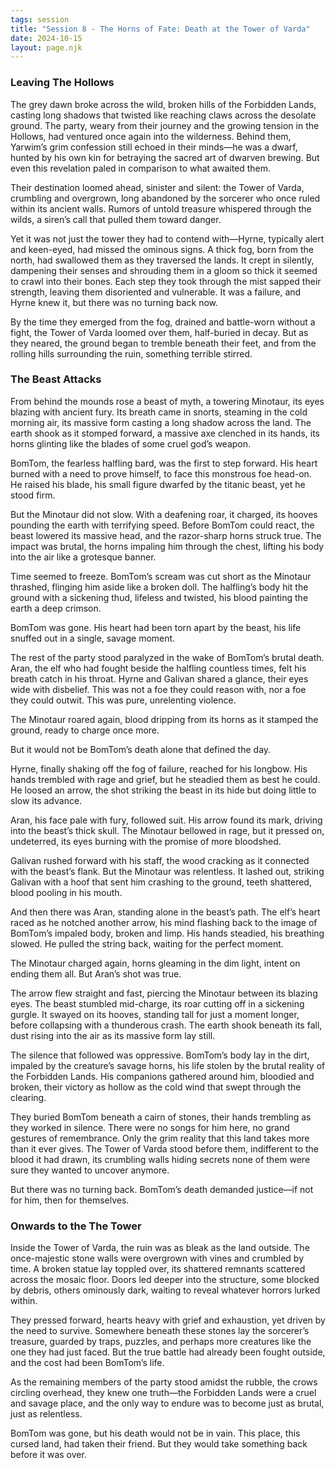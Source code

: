 ```yaml
---
tags: session
title: "Session 8 - The Horns of Fate: Death at the Tower of Varda"
date: 2024-10-15
layout: page.njk
---
```

### Leaving The Hollows

The grey dawn broke across the wild, broken hills of the Forbidden Lands, casting long shadows that twisted like reaching claws across the desolate ground. The party, weary from their journey and the growing tension in the Hollows, had ventured once again into the wilderness. Behind them, Yarwim’s grim confession still echoed in their minds—he was a dwarf, hunted by his own kin for betraying the sacred art of dwarven brewing. But even this revelation paled in comparison to what awaited them.

Their destination loomed ahead, sinister and silent: the Tower of Varda, crumbling and overgrown, long abandoned by the sorcerer who once ruled within its ancient walls. Rumors of untold treasure whispered through the wilds, a siren’s call that pulled them toward danger.

Yet it was not just the tower they had to contend with—Hyrne, typically alert and keen-eyed, had missed the ominous signs. A thick fog, born from the north, had swallowed them as they traversed the lands. It crept in silently, dampening their senses and shrouding them in a gloom so thick it seemed to crawl into their bones. Each step they took through the mist sapped their strength, leaving them disoriented and vulnerable. It was a failure, and Hyrne knew it, but there was no turning back now.

By the time they emerged from the fog, drained and battle-worn without a fight, the Tower of Varda loomed over them, half-buried in decay. But as they neared, the ground began to tremble beneath their feet, and from the rolling hills surrounding the ruin, something terrible stirred.

### The Beast Attacks

From behind the mounds rose a beast of myth, a towering Minotaur, its eyes blazing with ancient fury. Its breath came in snorts, steaming in the cold morning air, its massive form casting a long shadow across the land. The earth shook as it stomped forward, a massive axe clenched in its hands, its horns glinting like the blades of some cruel god’s weapon.

BomTom, the fearless halfling bard, was the first to step forward. His heart burned with a need to prove himself, to face this monstrous foe head-on. He raised his blade, his small figure dwarfed by the titanic beast, yet he stood firm.

But the Minotaur did not slow. With a deafening roar, it charged, its hooves pounding the earth with terrifying speed. Before BomTom could react, the beast lowered its massive head, and the razor-sharp horns struck true. The impact was brutal, the horns impaling him through the chest, lifting his body into the air like a grotesque banner.

Time seemed to freeze. BomTom’s scream was cut short as the Minotaur thrashed, flinging him aside like a broken doll. The halfling’s body hit the ground with a sickening thud, lifeless and twisted, his blood painting the earth a deep crimson.

BomTom was gone. His heart had been torn apart by the beast, his life snuffed out in a single, savage moment.

The rest of the party stood paralyzed in the wake of BomTom’s brutal death. Aran, the elf who had fought beside the halfling countless times, felt his breath catch in his throat. Hyrne and Galivan shared a glance, their eyes wide with disbelief. This was not a foe they could reason with, nor a foe they could outwit. This was pure, unrelenting violence.

The Minotaur roared again, blood dripping from its horns as it stamped the ground, ready to charge once more.

But it would not be BomTom’s death alone that defined the day.

Hyrne, finally shaking off the fog of failure, reached for his longbow. His hands trembled with rage and grief, but he steadied them as best he could. He loosed an arrow, the shot striking the beast in its hide but doing little to slow its advance.

Aran, his face pale with fury, followed suit. His arrow found its mark, driving into the beast’s thick skull. The Minotaur bellowed in rage, but it pressed on, undeterred, its eyes burning with the promise of more bloodshed.

Galivan rushed forward with his staff, the wood cracking as it connected with the beast’s flank. But the Minotaur was relentless. It lashed out, striking Galivan with a hoof that sent him crashing to the ground, teeth shattered, blood pooling in his mouth.

And then there was Aran, standing alone in the beast’s path. The elf’s heart raced as he notched another arrow, his mind flashing back to the image of BomTom’s impaled body, broken and limp. His hands steadied, his breathing slowed. He pulled the string back, waiting for the perfect moment.

The Minotaur charged again, horns gleaming in the dim light, intent on ending them all. But Aran’s shot was true.

The arrow flew straight and fast, piercing the Minotaur between its blazing eyes. The beast stumbled mid-charge, its roar cutting off in a sickening gurgle. It swayed on its hooves, standing tall for just a moment longer, before collapsing with a thunderous crash. The earth shook beneath its fall, dust rising into the air as its massive form lay still.

The silence that followed was oppressive. BomTom’s body lay in the dirt, impaled by the creature’s savage horns, his life stolen by the brutal reality of the Forbidden Lands. His companions gathered around him, bloodied and broken, their victory as hollow as the cold wind that swept through the clearing.

They buried BomTom beneath a cairn of stones, their hands trembling as they worked in silence. There were no songs for him here, no grand gestures of remembrance. Only the grim reality that this land takes more than it ever gives. The Tower of Varda stood before them, indifferent to the blood it had drawn, its crumbling walls hiding secrets none of them were sure they wanted to uncover anymore.

But there was no turning back. BomTom’s death demanded justice—if not for him, then for themselves.

### Onwards to the The Tower

Inside the Tower of Varda, the ruin was as bleak as the land outside. The once-majestic stone walls were overgrown with vines and crumbled by time. A broken statue lay toppled over, its shattered remnants scattered across the mosaic floor. Doors led deeper into the structure, some blocked by debris, others ominously dark, waiting to reveal whatever horrors lurked within.

They pressed forward, hearts heavy with grief and exhaustion, yet driven by the need to survive. Somewhere beneath these stones lay the sorcerer’s treasure, guarded by traps, puzzles, and perhaps more creatures like the one they had just faced. But the true battle had already been fought outside, and the cost had been BomTom’s life.

As the remaining members of the party stood amidst the rubble, the crows circling overhead, they knew one truth—the Forbidden Lands were a cruel and savage place, and the only way to endure was to become just as brutal, just as relentless.

BomTom was gone, but his death would not be in vain. This place, this cursed land, had taken their friend. But they would take something back before it was over.
